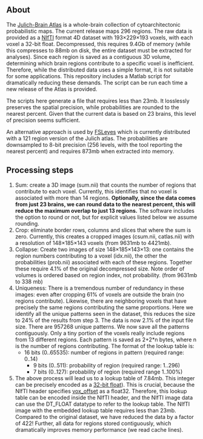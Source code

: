 ## About

The [Julich-Brain Atlas](https://search.kg.ebrains.eu/instances/ab191c17-8cd8-4622-aaac-eee11b2fa670) is a whole-brain collection of cytoarchitectonic probabilistic maps. The current release maps 296 regions. The raw data is provided as a [NIfTI](https://nifti.nimh.nih.gov) format 4D dataset with 193×229×193 voxels, with each voxel a 32-bit float. Decompressed, this requires 9.4Gb of memory (while this compresses to 88mb on disk, the entire dataset must be extracted for analyses). Since each region is saved as a contiguous 3D volume, determining which brain regions contribute to a specific voxel is inefficient. Therefore, while the distributed data uses a simple format, it is not suitable for some applications. This repository includes a Matlab script for dramatically reducing these demands. The script can be run each time a new release of the Atlas is provided.

The scripts here generate a file that requires less than 23mb. It losslessly preserves the spatial precision, while probabilities are rounded to the nearest percent. Given that the current data is based on 23 brains, this level of precision seems sufficient.

An alternative approach is used by [FSLeyes](https://fsl.fmrib.ox.ac.uk/fsl/fslwiki/FSLeyes) which is currently distributed with a 121 region version of the Julich atlas. The probabilities are downsampled to 8-bit precision (256 levels, with the tool reporting the nearest percent) and requires 873mb when extracted into memory.

## Processing steps

 1. Sum: create a 3D image (sum.nii) that counts the number of regions that contribute to each voxel. Currently, this identifies that no voxel is associated with more than 14 regions. **Optionally, since the data comes from just 23 brains, we can round data to the nearest percent, this will reduce the maximum overlap to just 13 regions.** The software includes the option to round or not, but for explicit values listed below we assume rounding.
 2. Crop: eliminate border rows, columns and slices that where the sum is zero. Currently, this creates a cropped images (csum.nii, catlas.nii) with a resolution of 148×185×143 voxels (from 9631mb to 4421mb).
 3. Collapse: Create two images of size 148×185×143×13: one contains the region numbers contributing to a voxel (idx.nii), the other the probabilities (prob.nii) associated with each of these regions. Together these require 4.1% of the original decompressed size. Note order of volumes is ordered based on region index, not probability. (from 9631mb to 338 mb)
 4. Uniqueness: There is a tremendous number of redundancy in these images: even after cropping 61% of voxels are outside the brain (no regions contribute). Likewise, there are neighboring voxels that have precisely the same regions contributing the same proportions. Here we identify all the unique patterns seen in the dataset, this reduces the size to 24% of the results from step 3. The data is now 2.1% of the input file size. There are 957268 unique patterns.
 We now save all the patterns contiguously. Only a tiny portion of the voxels really include regions from 13 different regions. Each pattern is saved as 2+2*n bytes, where n is the number of regions contributing. The format of the lookup table is:
 	- 16 bits (0..65535): number of regions in pattern (required range: 0..14)
 	  - 9 bits (0..511): probability of region (required range: 1..296)
 	  - 7 bits (0..127): probability of region (required range 1..100%)
 5. The above process will lead us to a lookup table of 7.84mb. This integer can be precisely encoded as a [32-bit float](https://www.mathworks.com/help/matlab/ref/flintmax.html)). This is crucial, because the NIfTI header specifies [vox_offset](https://nifti.nimh.nih.gov/pub/dist/src/niftilib/nifti1.h) as a float32. Therefore, this lookup table can be encoded inside the NIfTI header, and the NIfTI image data can use the DT_FLOAT datatype to refer to the lookup table. The NIfTI image with the embedded lookup table requires less than 23mb. Compared to the original dataset, we have reduced the data by a factor of 422! Further, all data for regions stored contiguously, which dramatically improves memory performance (we read cache lines). 